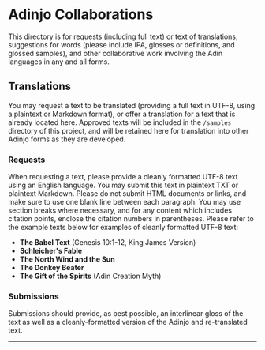 Adinjo Collaborations
=====================

This directory is for requests (including full text) or text of translations,
suggestions for words (please include IPA, glosses or definitions, and glossed
samples), and other collaborative work involving the Adin languages in any and
all forms.

Translations
------------

You may request a text to be translated (providing a full text in UTF-8, using a
plaintext or Markdown format), or offer a translation for a text that is already
located here. Approved texts will be included in the `/samples` directory of
this project, and will be retained here for translation into other Adinjo forms
as they are developed.

### Requests ###

When requesting a text, please provide a cleanly formatted UTF-8 text using an
English language. You may submit this text in plaintext TXT or plaintext
Markdown. Please do not submit HTML documents or links, and make sure to use one
blank line between each paragraph. You may use section breaks where necessary,
and for any content which includes citation points, enclose the citation numbers
in parentheses. Please refer to the example texts below for examples of cleanly
formatted UTF-8 text:

* **The Babel Text** (Genesis 10:1-12, King James Version)
* **Schleicher's Fable**
* **The North Wind and the Sun**
* **The Donkey Beater**
* **The Gift of the Spirits** (Adin Creation Myth)

### Submissions ###

Submissions should provide, as best possible, an interlinear gloss of the text
as well as a cleanly-formatted version of the Adinjo and re-translated text.

--------------------------------------------------------------------------------
